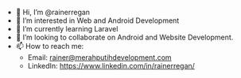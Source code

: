 - 👋 Hi, I’m @rainerregan
- 👀 I’m interested in Web and Android Development
- 🌱 I’m currently learning Laravel
- 💞️ I’m looking to collaborate on Android and Website Development.
- 📫 How to reach me:
  - Email: rainer@merahputihdevelopment.com
  - LinkedIn: https://www.linkedin.com/in/rainerregan/

<!---
rainerregan/rainerregan is a ✨ special ✨ repository because its `README.md` (this file) appears on your GitHub profile.
You can click the Preview link to take a look at your changes.
--->
